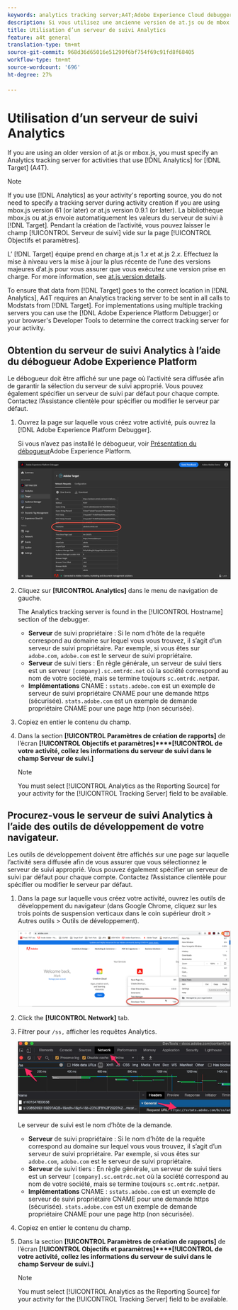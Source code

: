 ```yaml
---
keywords: analytics tracking server;A4T;Adobe Experience Cloud debugger;Adobe Experience Platform debugger;reporting source;developer tools
description: Si vous utilisez une ancienne version de at.js ou de mbox.js, vous devez spécifier un serveur de suivi Analytics pour les activités qui utilisent Analytics for Target (A4T).
title: Utilisation d’un serveur de suivi Analytics
feature: a4t general
translation-type: tm+mt
source-git-commit: 968d36d65016e51290f6bf754f69c91fd8f68405
workflow-type: tm+mt
source-wordcount: '696'
ht-degree: 27%

---
```



# Utilisation d’un serveur de suivi Analytics

If you are using an older version of at.js or mbox.js, you must specify an Analytics tracking server for activities that use [!DNL Analytics] for [!DNL Target] (A4T).

>[!NOTE]
>
>If you use [!DNL Analytics] as your activity&#39;s reporting source, you do not need to specify a tracking server during activity creation if you are using mbox.js version 61 (or later) or at.js version 0.9.1 (or later). La bibliothèque mbox.js ou at.js envoie automatiquement les valeurs du serveur de suivi à [!DNL Target]. Pendant la création de l’activité, vous pouvez laisser le champ [!UICONTROL Serveur de suivi] vide sur la page [!UICONTROL Objectifs et paramètres].
>
>L’ [!DNL Target] équipe prend en charge at.js 1.*x* et at.js 2.*x*. Effectuez la mise à niveau vers la mise à jour la plus récente de l’une des versions majeures d’at.js pour vous assurer que vous exécutez une version prise en charge. For more information, see [at.js version details](/help/c-implementing-target/c-implementing-target-for-client-side-web/target-atjs-versions.md).

To ensure that data from [!DNL Target] goes to the correct location in [!DNL Analytics], A4T requires an Analytics tracking server to be sent in all calls to Modstats from [!DNL Target]. For implementations using multiple tracking servers you can use the [!DNL Adobe Experience Platform Debugger] or your browser&#39;s Developer Tools to determine the correct tracking server for your activity.

## Obtention du serveur de suivi Analytics à l’aide du débogueur Adobe Experience Platform

Le débogueur doit être affiché sur une page où l’activité sera diffusée afin de garantir la sélection du serveur de suivi approprié. Vous pouvez également spécifier un serveur de suivi par défaut pour chaque compte. Contactez l’Assistance clientèle pour spécifier ou modifier le serveur par défaut.

1. Ouvrez la page sur laquelle vous créez votre activité, puis ouvrez la [!DNL Adobe Experience Platform Debugger].

   Si vous n’avez pas installé le débogueur, voir [Présentation du débogueur](https://experienceleague.adobe.com/docs/platform-learn/tutorials/data-ingestion/web-sdk/introduction-to-the-experience-platform-debugger.html)Adobe Experience Platform.

   ![](assets/Screen_DebuggerTrackServ.png)

1. Cliquez sur **[!UICONTROL Analytics]** dans le menu de navigation de gauche.

   The Analytics tracking server is found in the [!UICONTROL Hostname] section of the debugger.

   * **Serveur** de suivi propriétaire : Si le nom d’hôte de la requête correspond au domaine sur lequel vous vous trouvez, il s’agit d’un serveur de suivi propriétaire. Par exemple, si vous êtes sur `adobe.com`, `adobe.com` est le serveur de suivi propriétaire.
   * **Serveur** de suivi tiers : En règle générale, un serveur de suivi tiers est un serveur `[company].sc.omtrdc.net` où la société correspond au nom de votre société, mais se termine toujours `sc.omtrdc.net`par.
   * **Implémentations** CNAME : `sstats.adobe.com` est un exemple de serveur de suivi propriétaire CNAME pour une demande https (sécurisée). `stats.adobe.com` est un exemple de demande propriétaire CNAME pour une page http (non sécurisée).

1. Copiez en entier le contenu du champ.

1. Dans la section **[!UICONTROL Paramètres de création de rapports]** de l’écran **[!UICONTROL Objectifs et paramètres]****[!UICONTROL de votre activité, collez les informations du serveur de suivi dans le champ Serveur de suivi.]**

   >[!NOTE]
   >
   >You must select [!UICONTROL Analytics as the Reporting Source] for your activity for the [!UICONTROL Tracking Server] field to be available.

## Procurez-vous le serveur de suivi Analytics à l’aide des outils de développement de votre navigateur.

Les outils de développement doivent être affichés sur une page sur laquelle l’activité sera diffusée afin de vous assurer que vous sélectionnez le serveur de suivi approprié. Vous pouvez également spécifier un serveur de suivi par défaut pour chaque compte. Contactez l’Assistance clientèle pour spécifier ou modifier le serveur par défaut.

1. Dans la page sur laquelle vous créez votre activité, ouvrez les outils de développement du navigateur (dans Google Chrome, cliquez sur les trois points de suspension verticaux dans le coin supérieur droit > Autres outils > Outils de développement).

   ![Outils de développement Chrome](/help/c-integrating-target-with-mac/a4t/assets/chrome-dev-tools.png)

1. Click the **[!UICONTROL Network]** tab.

1. Filtrer pour `/ss,` afficher les requêtes Analytics.

   ![Outils de développement Chrome avec recherche /ss](/help/c-integrating-target-with-mac/a4t/assets/chrome-search.png)

   Le serveur de suivi est le nom d’hôte de la demande.

   * **Serveur** de suivi propriétaire : Si le nom d’hôte de la requête correspond au domaine sur lequel vous vous trouvez, il s’agit d’un serveur de suivi propriétaire. Par exemple, si vous êtes sur `adobe.com`, `adobe.com` est le serveur de suivi propriétaire.
   * **Serveur** de suivi tiers : En règle générale, un serveur de suivi tiers est un serveur `[company].sc.omtrdc.net` où la société correspond au nom de votre société, mais se termine toujours `sc.omtrdc.net`par.
   * **Implémentations** CNAME : `sstats.adobe.com` est un exemple de serveur de suivi propriétaire CNAME pour une demande https (sécurisée). `stats.adobe.com` est un exemple de demande propriétaire CNAME pour une page http (non sécurisée).

1. Copiez en entier le contenu du champ.

1. Dans la section **[!UICONTROL Paramètres de création de rapports]** de l’écran **[!UICONTROL Objectifs et paramètres]****[!UICONTROL de votre activité, collez les informations du serveur de suivi dans le champ Serveur de suivi.]**

   >[!NOTE]
   >
   >You must select [!UICONTROL Analytics as the Reporting Source] for your activity for the [!UICONTROL Tracking Server] field to be available.

